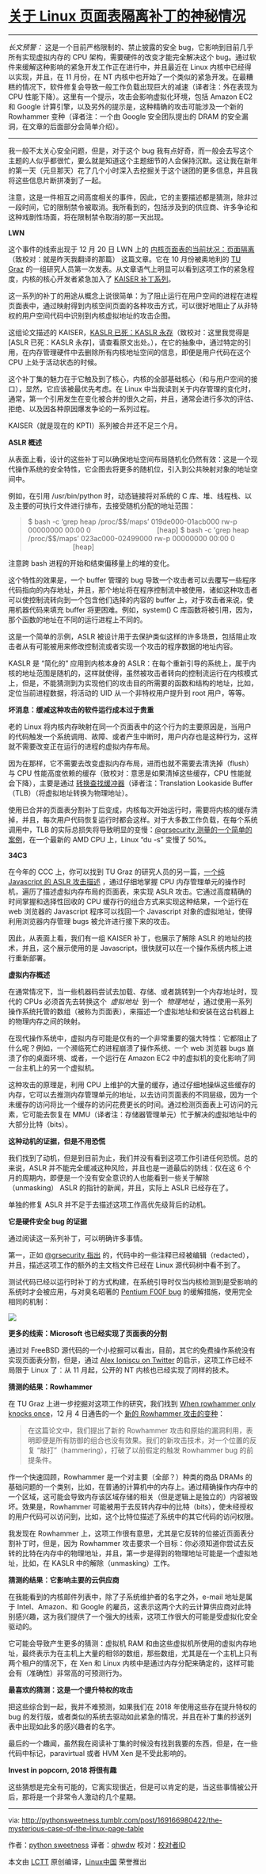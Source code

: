 # [关于 Linux 页面表隔离补丁的神秘情况][14]

* * *

_长文预警：_ 这是一个目前严格限制的、禁止披露的安全 bug，它影响到目前几乎所有实现虚拟内存的 CPU 架构，需要硬件的改变才能完全解决这个 bug。通过软件来缓解这种影响的紧急开发工作正在进行中，并且最近在 Linux 内核中已经得以实现，并且，在 11 月份，在 NT 内核中也开始了一个类似的紧急开发。在最糟糕的情况下，软件修复会导致一般工作负载出现巨大的减速（译者注：外在表现为 CPU 性能下降）。这里有一个提示，攻击会影响虚拟化环境，包括 Amazon EC2 和 Google 计算引擎，以及另外的提示是，这种精确的攻击可能涉及一个新的 Rowhammer 变种（译者注：一个由 Google 安全团队提出的 DRAM 的安全漏洞，在文章的后面部分会简单介绍）。

* * *

我一般不太关心安全问题，但是，对于这个 bug 我有点好奇，而一般会去写这个主题的人似乎都很忙，要么就是知道这个主题细节的人会保持沉默。这让我在新年的第一天（元旦那天）花了几个小时深入去挖掘关于这个谜团的更多信息，并且我将这些信息片断拼凑到了一起。

注意，这是一件相互之间高度相关的事件，因此，它的主要描述都是猜测，除非过一段时间，它的限制禁令被取消。我所看到的，包括涉及到的供应商、许多争论和这种戏剧性场面，将在限制禁令取消的那一天出现。

**LWN**

这个事件的线索出现于 12 月 20 日 LWN 上的 [内核页面表的当前状况：页面隔离][2]（致校对：就是昨天我翻译的那篇） 这篇文章。它在 10 月份被奥地利的 [TU Graz][4] 的一组研究人员第一次发表。从文章语气上明显可以看到这项工作的紧急程度，内核的核心开发者紧急加入了 [KAISER 补丁系列][3]。

这一系列的补丁的用途从概念上说很简单：为了阻止运行在用户空间的进程在进程页面表中，通过映射得到内核空间页面的各种攻击方式，可以很好地阻止了从非特权的用户空间代码中识别到内核虚拟地址的攻击企图。

这组论文描述的 KAISER，[KASLR 已死：KASLR 永存][5]（致校对：这里我觉得是[ASLR 已死：KASLR 永存]，请查看原文出处。），在它的抽象中，通过特定的引用，在内存管理硬件中去删除所有内核地址空间的信息，即便是用户代码在这个 CPU 上处于活动状态的时候。

这个补丁集的魅力在于它触及到了核心，内核的全部基础核心（和与用户空间的接口），显然，它应该被最优先考虑。在 Linux 中当我读到关于内存管理的变化时，通常，第一个引用发生在变化被合并的很久之前，并且，通常会进行多次的评估、拒绝、以及因各种原因爆发争论的一系列过程。

KAISER（就是现在的 KPTI）系列被合并还不足三个月。

**ASLR 概述**

从表面上看，设计的这些补丁可以确保地址空间布局随机化仍然有效：这是一个现代操作系统的安全特性，它企图去将更多的随机位，引入到公共映射对象的地址空间中。

例如，在引用 /usr/bin/python 时，动态链接将对系统的 C 库、堆、线程栈、以及主要的可执行文件进行排布，去接受随机分配的地址范围：

> $ bash -c ‘grep heap /proc/$$/maps’
> 019de000-01acb000 rw-p 00000000 00:00 0                                  [heap]
> $ bash -c 'grep heap /proc/$$/maps’
> 023ac000-02499000 rw-p 00000000 00:00 0                                  [heap]

注意跨 bash 进程的开始和结束偏移量上的堆的变化。

这个特性的效果是，一个 buffer 管理的 bug 导致一个攻击者可以去覆写一些程序代码指向的内存地址，并且，那个地址将在程序控制流中被使用，诸如这种攻击者可以使控制流转向到一个包含他们选择的内容的 buffer 上，对于攻击者来说，使用机器代码来填充 buffer 将更困难。例如，system() C 库函数将被引用，因为，那个函数的地址在不同的运行进程上不同的。

这是一个简单的示例，ASLR 被设计用于去保护类似这样的许多场景，包括阻止攻击者从有可能被用来修改控制流或者实现一个攻击的程序数据的地址内容。

KASLR 是 “简化的” 应用到内核本身的 ASLR：在每个重新引导的系统上，属于内核的地址范围是随机的，这样就使得，虽然被攻击者转向的控制流运行在内核模式上，但是，不能猜测到为实现他们的攻击目的所需要的函数和结构的地址，比如，定位当前进程数据，将活动的 UID 从一个非特权用户提升到 root 用户，等等。

**坏消息：缓减这种攻击的软件运行成本过于贵重** 

老的 Linux 将内核内存映射在同一个页面表中的这个行为的主要原因是，当用户的代码触发一个系统调用、故障、或者产生中断时，用户内存也是这种行为，这样就不需要改变正在运行的进程的虚拟内存布局。

因为在那样，它不需要去改变虚拟内存布局，进而也就不需要去清洗掉（flush）与 CPU 性能高度依赖的缓存（致校对：意思是如果清掉这些缓存，CPU 性能就会下降），主要是通过 [转换查找缓冲器][6]（译者注：Translation Lookaside Buffer（TLB）（将虚拟地址转换为物理地址）。

使用已合并的页面表分割补丁后变成，内核每次开始运行时，需要将内核的缓存清掉，并且，每次用户代码恢复运行时都会这样。对于大多数工作负载，在每个系统调用中，TLB 的实际总损失将导致明显的变慢：[@grsecurity 测量的一个简单的案例][7]，在一个最新的 AMD CPU 上，Linux “du -s” 变慢了 50%。

**34C3**

在今年的 CCC 上，你可以找到 TU Graz 的研究人员的另一篇，[一个纯 Javascript 的 ASLR 攻击描述][8] ，通过仔细地掌握 CPU 内存管理单元的操作时机，遍历了描述虚拟内存布局的页面表，来实现 ASLR 攻击。它通过高度精确的时间掌握和选择性回收的 CPU 缓存行的组合方式来实现这种结果，一个运行在 web 浏览器的 Javascript 程序可以找回一个 Javascript 对象的虚拟地址，使得利用浏览器内存管理 bugs 被允许进行接下来的攻击。

因此，从表面上看，我们有一组 KAISER 补丁，也展示了解除 ASLR 的地址的技术，并且，这个展示使用的是 Javascript，很快就可以在一个操作系统内核上进行重新部署。

**虚拟内存概述**

在通常情况下，当一些机器码尝试去加载、存储、或者跳转到一个内存地址时，现代的 CPUs 必须首先去转换这个  _虚拟地址_  到一个  _物理地址_ ，通过使用一系列操作系统托管的数组（被称为页面表），来描述一个虚拟地址和安装在这台机器上的物理内存之间的映射。

在现代操作系统中，虚拟内存可能是仅有的一个非常重要的强大特性：它都阻止了什么呢？例如，一个濒临死亡的进程崩溃了操作系统、一个 web 浏览器 bugs 崩溃了你的桌面环境、或者，一个运行在 Amazon EC2 中的虚拟机的变化影响了同一台主机上的另一个虚拟机。

这种攻击的原理是，利用 CPU 上维护的大量的缓存，通过仔细地操纵这些缓存的内存，它可以去推测内存管理单元的地址，以去访问页面表的不同层级，因为一个未缓存的访问将比一个缓存的访问花费更长的时间。通过检测页面表上可访问的元素，它可能去恢复在 MMU（译者注：存储器管理单元）忙于解决的虚拟地址中的大部分比特（bits）。

**这种动机的证据，但是不用恐慌**

我们找到了动机，但是到目前为止，我们并没有看到这项工作引进任何恐慌。总的来说，ASLR 并不能完全缓减这种风险，并且也是一道最后的防线：仅在这 6 个月的周期内，即便是一个没有安全意识的人也能看到一些关于解除（unmasking） ASLR 的指针的新闻，并且，实际上 ASLR 已经存在了。

单独的修复 ASLR 并不足于去描述这项工作高优先级背后的动机。

**它是硬件安全 bug 的证据**

通过阅读这一系列补丁，可以明确许多事情。

第一，正如 [@grsecurity 指出][9] 的，代码中的一些注释已经被编辑（redacted），并且，描述这项工作的额外的主文档文件已经在 Linux 源代码树中看不到了。

测试代码已经以运行时补丁的方式构建，在系统引导时仅当内核检测到是受影响的系统时才会被应用，与对臭名昭著的 [Pentium F00F bug][10] 的缓解措施，使用完全相同的机制：

![](http://78.media.tumblr.com/1c80c45e14c1e676b35cdd89cc9b557c/tumblr_inline_p1untxZBBD1rkm8fh_500.jpg)

**更多的线索：Microsoft 也已经实现了页面表的分割** 

通过对 FreeBSD 源代码的一个小挖掘可以看出，目前，其它的免费操作系统没有实现页面表分割，但是，通过 [Alex Ioniscu on Twitter][11] 的启示，这项工作已经不局限于 Linux 了：从 11 月起，公开的 NT 内核也已经实现了同样的技术。

**猜测的结果：Rowhammer**

在 TU Graz 上进一步挖掘对这项工作的研究，我们找到 [When rowhammer only knocks once][12]，12 月 4 日通告的一个 [新的 Rowhammer 攻击的变种][13]：

> 在这篇论文中，我们提出了新的 Rowhammer 攻击和原始的漏洞利用，表明即便是所有防御的组合也没有效果。我们的新攻击技术，对一个位置的反复 “敲打”（hammering），打破了以前假定的触发 Rowhammer bug 的前提条件。

作一个快速回顾，Rowhammer 是一个对主要（全部？）种类的商品 DRAMs 的基础问题的一个类别，比如，在普通的计算机中的内存上。通过精确操作内存中的一个区域，这可能会导致内存该区域存储的相关（但是逻辑上是独立的）内容被毁坏。效果是，Rowhammer 可能被用于去反转内存中的比特（bits），使未经授权的用户代码可以访问到，比如，这个比特位描述了系统中的其它代码的访问权限。

我发现在 Rowhammer 上，这项工作很有意思，尤其是它反转的位接近页面表分割补丁时，但是，因为 Rowhammer 攻击要求一个目标：你必须知道你尝试去反转的比特在内存中的物理地址，并且，第一步是得到的物理地址可能是一个虚拟地址，比如，在 KASLR 中的解除（unmasking）工作。

**猜测的结果：它影响主要的云供应商**

在我能看到的内核邮件列表中，除了子系统维护者的名字之外，e-mail 地址是属于 Intel、Amazon、和 Google 的雇员，这表示这两个大的云计算供应商对此特别感兴趣，这为我们提供了一个强大的线索，这项工作很大的可能是受虚拟化安全驱动的。

它可能会导致产生更多的猜测：虚拟机 RAM 和由这些虚拟机所使用的虚拟内存地址，最终表示为在主机上大量的相邻的数组，那些数组，尤其是在一个主机上只有两个租户的情况下，在 Xen 和 Linux 内核中是通过内存分配来确定的，这样可能会有（准确性）非常高的可预测行为。

**最喜欢的猜测：这是一个提升特权的攻击**

把这些综合到一起，我并不难预测，如果我们在 2018 年使用这些存在提升特权的 bug 的发行版，或者类似的系统去驱动如此紧急的情况，并且在补丁集的抄送列表中出现如此多的感兴趣者的名字。

最后的一个趣闻，虽然我在阅读补丁集的时候没有找到我要的东西，但是，在一些代码中标记，paravirtual 或者 HVM Xen 是不受此影响的。

**Invest in popcorn, 2018 将很有趣**

这些猜想是完全有可能的，它离实现很近，但是可以肯定的是，当这些事情被公开后，那将是一个非常令人激动的几个星期。

--------------------------------------------------------------------------------

via: http://pythonsweetness.tumblr.com/post/169166980422/the-mysterious-case-of-the-linux-page-table

作者：[python sweetness][a]
译者：[qhwdw](https://github.com/qhwdw)
校对：[校对者ID](https://github.com/校对者ID)

本文由 [LCTT](https://github.com/LCTT/TranslateProject) 原创编译，[Linux中国](https://linux.cn/) 荣誉推出

[a]:http://pythonsweetness.tumblr.com/
[1]:http://pythonsweetness.tumblr.com/post/169217189597/quiet-in-the-peanut-gallery
[2]:http://t.umblr.com/redirect?z=https%3A%2F%2Flwn.net%2FArticles%2F741878%2F&t=ODY1YTM4MjYyYzU2NzNmM2VmYzEyMGIzODJkY2IxNDg0MDhkZDM1MSxXRG55eVpXNw%3D%3D&b=t%3AqBH2b-yWL63V8acbuG-EUQ&p=http%3A%2F%2Fpythonsweetness.tumblr.com%2Fpost%2F169166980422%2Fthe-mysterious-case-of-the-linux-page-table&m=1
[3]:http://t.umblr.com/redirect?z=https%3A%2F%2Flwn.net%2FArticles%2F738975%2F&t=MzQxMmMyYThhNDdiMGJkZmRmZWI5NDkzZmQ3ZTM4ZDcwYzFhMjU5OSxXRG55eVpXNw%3D%3D&b=t%3AqBH2b-yWL63V8acbuG-EUQ&p=http%3A%2F%2Fpythonsweetness.tumblr.com%2Fpost%2F169166980422%2Fthe-mysterious-case-of-the-linux-page-table&m=1
[4]:http://t.umblr.com/redirect?z=https%3A%2F%2Fwww.iaik.tugraz.at%2Fcontent%2Fresearch%2Fsesys%2F&t=NzEwZjg5YmQ1ZTNlZWIyYWE0YzgzZmZjN2ZmM2E2YjMzNDk5YTk4YixXRG55eVpXNw%3D%3D&b=t%3AqBH2b-yWL63V8acbuG-EUQ&p=http%3A%2F%2Fpythonsweetness.tumblr.com%2Fpost%2F169166980422%2Fthe-mysterious-case-of-the-linux-page-table&m=1
[5]:http://t.umblr.com/redirect?z=https%3A%2F%2Fgruss.cc%2Ffiles%2Fkaiser.pdf&t=OTk4NGQwZTQ1NTdlNzE1ZGEyZTdlY2ExMTY1MTJhNzk2ODIzYWY1OSxXRG55eVpXNw%3D%3D&b=t%3AqBH2b-yWL63V8acbuG-EUQ&p=http%3A%2F%2Fpythonsweetness.tumblr.com%2Fpost%2F169166980422%2Fthe-mysterious-case-of-the-linux-page-table&m=1
[6]:http://t.umblr.com/redirect?z=https%3A%2F%2Fen.wikipedia.org%2Fwiki%2FTranslation_lookaside_buffer&t=NjEyNGUzNTk2MGY3ODY3ODIxZjQ1Yjc4YWZjMGNmNmI1OWU1M2U0YyxXRG55eVpXNw%3D%3D&b=t%3AqBH2b-yWL63V8acbuG-EUQ&p=http%3A%2F%2Fpythonsweetness.tumblr.com%2Fpost%2F169166980422%2Fthe-mysterious-case-of-the-linux-page-table&m=1
[7]:https://twitter.com/grsecurity/status/947439275460702208
[8]:http://t.umblr.com/redirect?z=https%3A%2F%2Fwww.youtube.com%2Fwatch%3Fv%3Dewe3-mUku94&t=NjczZmIzNWY3YTA2NGFiZDJmYThlMjlhMWM1YTE3NThhNzY0OGJlMSxXRG55eVpXNw%3D%3D&b=t%3AqBH2b-yWL63V8acbuG-EUQ&p=http%3A%2F%2Fpythonsweetness.tumblr.com%2Fpost%2F169166980422%2Fthe-mysterious-case-of-the-linux-page-table&m=1
[9]:https://twitter.com/grsecurity/status/947147105684123649
[10]:http://t.umblr.com/redirect?z=https%3A%2F%2Fen.wikipedia.org%2Fwiki%2FPentium_F00F_bug&t=Yjc4MDZhNDZjZDdiYWNkNmJkNjQ3ZDNjZmVlZmRkMGM2NDYwN2I2YSxXRG55eVpXNw%3D%3D&b=t%3AqBH2b-yWL63V8acbuG-EUQ&p=http%3A%2F%2Fpythonsweetness.tumblr.com%2Fpost%2F169166980422%2Fthe-mysterious-case-of-the-linux-page-table&m=1
[11]:https://twitter.com/aionescu/status/930412525111296000
[12]:http://t.umblr.com/redirect?z=https%3A%2F%2Fwww.tugraz.at%2Fen%2Ftu-graz%2Fservices%2Fnews-stories%2Fplanet-research%2Fsingleview%2Farticle%2Fwenn-rowhammer-nur-noch-einmal-klopft%2F&t=NWM1ZjZlZWU2NzFlMWIyNmI5MGZlNjJlZmM2YTlhOTIzNGY3Yjk4NyxXRG55eVpXNw%3D%3D&b=t%3AqBH2b-yWL63V8acbuG-EUQ&p=http%3A%2F%2Fpythonsweetness.tumblr.com%2Fpost%2F169166980422%2Fthe-mysterious-case-of-the-linux-page-table&m=1
[13]:http://t.umblr.com/redirect?z=https%3A%2F%2Farxiv.org%2Fabs%2F1710.00551&t=ZjAyMDUzZWRmYjExNGNlYzRlMjE1NTliMTI2M2Y4YjkxMTFhMjI0OCxXRG55eVpXNw%3D%3D&b=t%3AqBH2b-yWL63V8acbuG-EUQ&p=http%3A%2F%2Fpythonsweetness.tumblr.com%2Fpost%2F169166980422%2Fthe-mysterious-case-of-the-linux-page-table&m=1
[14]:http://pythonsweetness.tumblr.com/post/169166980422/the-mysterious-case-of-the-linux-page-table
[15]:http://pythonsweetness.tumblr.com/


